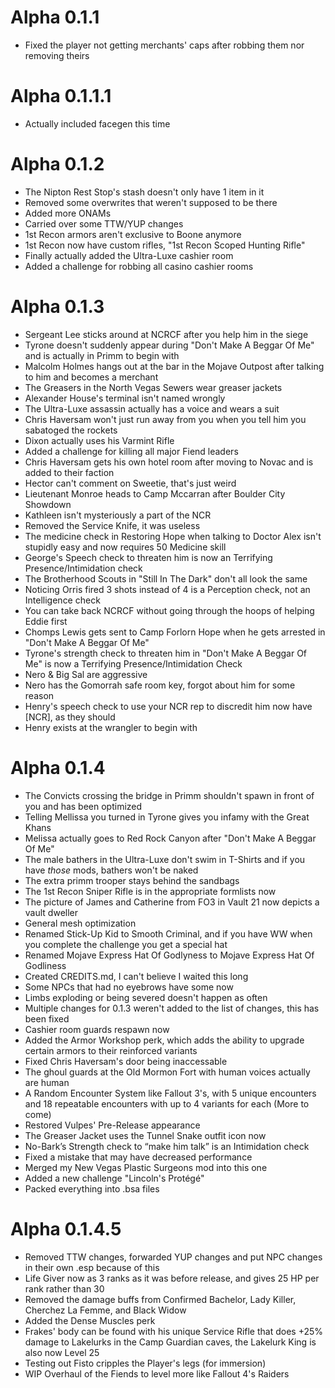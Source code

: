 # Alpha 0.1.1
- Fixed the player not getting merchants' caps after robbing them nor removing theirs

# Alpha 0.1.1.1
- Actually included facegen this time

# Alpha 0.1.2
- The Nipton Rest Stop's stash doesn't only have 1 item in it
- Removed some overwrites that weren't supposed to be there
- Added more ONAMs
- Carried over some TTW/YUP changes
- 1st Recon armors aren't exclusive to Boone anymore
- 1st Recon now have custom rifles, "1st Recon Scoped Hunting Rifle"
- Finally actually added the Ultra-Luxe cashier room
- Added a challenge for robbing all casino cashier rooms

# Alpha 0.1.3
- Sergeant Lee sticks around at NCRCF after you help him in the siege
- Tyrone doesn't suddenly appear during "Don't Make A Beggar Of Me" and is actually in Primm to begin with
- Malcolm Holmes hangs out at the bar in the Mojave Outpost after talking to him and becomes a merchant
- The Greasers in the North Vegas Sewers wear greaser jackets
- Alexander House's terminal isn't named wrongly
- The Ultra-Luxe assassin actually has a voice and wears a suit
- Chris Haversam won't just run away from you when you tell him you sabatoged the rockets
- Dixon actually uses his Varmint Rifle
- Added a challenge for killing all major Fiend leaders
- Chris Haversam gets his own hotel room after moving to Novac and is added to their faction
- Hector can't comment on Sweetie, that's just weird
- Lieutenant Monroe heads to Camp Mccarran after Boulder City Showdown
- Kathleen isn't mysteriously a part of the NCR
- Removed the Service Knife, it was useless
- The medicine check in Restoring Hope when talking to Doctor Alex isn't stupidly easy and now requires 50 Medicine skill
- George's Speech check to threaten him is now an Terrifying Presence/Intimidation check
- The Brotherhood Scouts in "Still In The Dark" don't all look the same
- Noticing Orris fired 3 shots instead of 4 is a Perception check, not an Intelligence check
- You can take back NCRCF without going through the hoops of helping Eddie first
- Chomps Lewis gets sent to Camp Forlorn Hope when he gets arrested in "Don't Make A Beggar Of Me"
- Tyrone's strength check to threaten him in "Don't Make A Beggar Of Me" is now a Terrifying Presence/Intimidation Check
- Nero & Big Sal are aggressive
- Nero has the Gomorrah safe room key, forgot about him for some reason
- Henry's speech check to use your NCR rep to discredit him now have [NCR], as they should
- Henry exists at the wrangler to begin with

# Alpha 0.1.4
- The Convicts crossing the bridge in Primm shouldn't spawn in front of you and has been optimized
- Telling Mellissa you turned in Tyrone gives you infamy with the Great Khans
- Melissa actually goes to Red Rock Canyon after "Don't Make A Beggar Of Me"
- The male bathers in the Ultra-Luxe don't swim in T-Shirts and if you have _those_ mods, bathers won't be naked
- The extra primm trooper stays behind the sandbags
- The 1st Recon Sniper Rifle is in the appropriate formlists now
- The picture of James and Catherine from FO3 in Vault 21 now depicts a vault dweller
- General mesh optimization
- Renamed Stick-Up Kid to Smooth Criminal, and if you have WW when you complete the challenge you get a special hat
- Renamed Mojave Express Hat Of Godlyness to Mojave Express Hat Of Godliness
- Created CREDITS.md, I can't believe I waited this long
- Some NPCs that had no eyebrows have some now
- Limbs exploding or being severed doesn't happen as often
- Multiple changes for 0.1.3 weren't added to the list of changes, this has been fixed
- Cashier room guards respawn now
- Added the Armor Workshop perk, which adds the ability to upgrade certain armors to their reinforced variants
- Fixed Chris Haversam's door being inaccessable
- The ghoul guards at the Old Mormon Fort with human voices actually are human
- A Random Encounter System like Fallout 3's, with 5 unique encounters and 18 repeatable encounters with up to 4 variants for each (More to come)
- Restored Vulpes' Pre-Release appearance
- The Greaser Jacket uses the Tunnel Snake outfit icon now
- No-Bark’s Strength check to “make him talk” is an Intimidation check
- Fixed a mistake that may have decreased performance
- Merged my New Vegas Plastic Surgeons mod into this one
- Added a new challenge "Lincoln's Protégé"
- Packed everything into .bsa files

# Alpha 0.1.4.5
- Removed TTW changes, forwarded YUP changes and put NPC changes in their own .esp because of this
- Life Giver now as 3 ranks as it was before release, and gives 25 HP per rank rather than 30
- Removed the damage buffs from Confirmed Bachelor, Lady Killer, Cherchez La Femme, and Black Widow
- Added the Dense Muscles perk
- Frakes' body can be found with his unique Service Rifle that does +25% damage to Lakelurks in the Camp Guardian caves, the Lakelurk King is also now Level 25
- Testing out Fisto cripples the Player's legs (for immersion)
- WIP Overhaul of the Fiends to level more like Fallout 4's Raiders